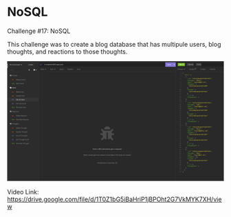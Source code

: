 # NoSQL
Challenge #17: NoSQL

This challenge was to create a blog database that has multipule users, blog thoughts, and reactions to those thoughts.

![Webpage Screenshot](./assets/images/screenshot.png)

Video Link: https://drive.google.com/file/d/1T0Z1bG5iBaHriP1jBPOht2G7VkMYK7XH/view